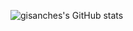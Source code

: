 ![gisanches's GitHub stats](https://github-readme-stats.vercel.app/api?username=gisanches&theme=omni&show_icons=true)
